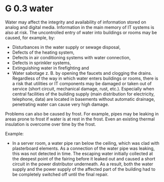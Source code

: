 G 0.3 water
============

Water may affect the integrity and availability of information stored on analog and digital media. Information in the main memory of IT systems is also at risk. The uncontrolled entry of water into buildings or rooms may be caused, for example, by:

* Disturbances in the water supply or sewage disposal,
* Defects of the heating system,
* Defects in air conditioning systems with water connection,
* Defects in sprinkler systems,
* Extinguishing water in firefighting and
* Water sabotage z. B. by opening the faucets and clogging the drains.
Regardless of the way in which water enters buildings or rooms, there is a risk that utilities or IT components may be damaged or taken out of service (short circuit, mechanical damage, rust, etc.). Especially when central facilities of the building supply (main distribution for electricity, telephone, data) are located in basements without automatic drainage, penetrating water can cause very high damage.

Problems can also be caused by frost. For example, pipes may be leaking in areas prone to frost if water is at rest in the frost. Even an existing thermal insulation is overcome over time by the frost.

Example:

* In a server room, a water pipe ran below the ceiling, which was clad with plasterboard elements. As a connection of the water pipe was leaking, this was not detected in time. The escaping water initially collected at the deepest point of the fairing before it leaked out and caused a short circuit in the power distributor underneath. As a result, both the water supply and the power supply of the affected part of the building had to be completely switched off until the final repair.
